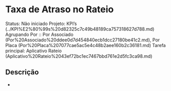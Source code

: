 # Taxa de Atraso no Rateio

Status: Não iniciado
Projeto: KPI’s (../KPI%E2%80%99s%20d82325c7c49b48189ca757318627d788.md)
Agrupando Por :: Por Associado (Por%20Associado%20ddee0d7d454840ecb1dcc27180be41c2.md), Por Placa (Por%20Placa%207077cae5ac5e4c48b2aee160b2c36181.md)
Tarefa principal: Aplicativo Rateio (Aplicativo%20Rateio%2043ef72bc1ec7467bbd761e2d5fc3ca98.md)

## Descrição

-